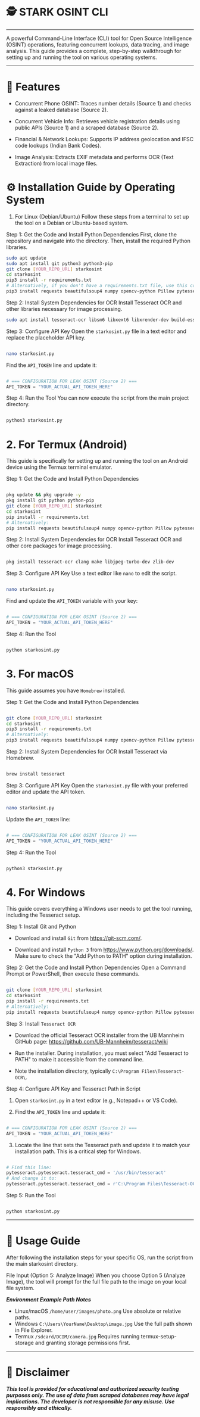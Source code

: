 # 🕵️ STARK OSINT CLI

___

A powerful Command-Line Interface (CLI) tool for Open Source Intelligence (OSINT) operations, featuring concurrent lookups, data tracing, and image analysis. This guide provides a complete, step-by-step walkthrough for setting up and running the tool on various operating systems.

___

# 🚀 Features
- Concurrent Phone OSINT: Traces number details (Source 1) and checks against a leaked database (Source 2).

- Concurrent Vehicle Info: Retrieves vehicle registration details using public APIs (Source 1) and a scraped database (Source 2).

- Financial & Network Lookups: Supports IP address geolocation and IFSC code lookups (Indian Bank Codes).

- Image Analysis: Extracts EXIF metadata and performs OCR (Text Extraction) from local image files.

# ⚙️ Installation Guide by Operating System

1. For Linux (Debian/Ubuntu)
Follow these steps from a terminal to set up the tool on a Debian or Ubuntu-based system.

Step 1: Get the Code and Install Python Dependencies
First, clone the repository and navigate into the directory. Then, install the required Python libraries.

```Bash
sudo apt update
sudo apt install git python3 python3-pip
git clone [YOUR_REPO_URL] starkosint
cd starkosint
pip3 install -r requirements.txt
# Alternatively, if you don't have a requirements.txt file, use this command:
pip3 install requests beautifulsoup4 numpy opencv-python Pillow pytesseract exifread colorama
```

Step 2: Install System Dependencies for OCR
Install Tesseract OCR and other libraries necessary for image processing.

```Bash
sudo apt install tesseract-ocr libsm6 libxext6 libxrender-dev build-essential
```

Step 3: Configure API Key
Open the `starkosint.py` file in a text editor and replace the placeholder API key.

```Bash

nano starkosint.py
```
Find the `API_TOKEN` line and update it:

```Python

# === CONFIGURATION FOR LEAK OSINT (Source 2) ===
API_TOKEN = "YOUR_ACTUAL_API_TOKEN_HERE"
```

Step 4: Run the Tool
You can now execute the script from the main project directory.

```Bash

python3 starkosint.py
```

# 2. For Termux (Android)
This guide is specifically for setting up and running the tool on an Android device using the Termux terminal emulator.

Step 1: Get the Code and Install Python Dependencies

```Bash

pkg update && pkg upgrade -y
pkg install git python python-pip
git clone [YOUR_REPO_URL] starkosint
cd starkosint
pip install -r requirements.txt
# Alternatively:
pip install requests beautifulsoup4 numpy opencv-python Pillow pytesseract exifread colorama
```

Step 2: Install System Dependencies for OCR
Install Tesseract OCR and other core packages for image processing.

```Bash

pkg install tesseract-ocr clang make libjpeg-turbo-dev zlib-dev
```

Step 3: Configure API Key
Use a text editor like `nano` to edit the script.

```Bash

nano starkosint.py
```

Find and update the `API_TOKEN` variable with your key:

```Python

# === CONFIGURATION FOR LEAK OSINT (Source 2) ===
API_TOKEN = "YOUR_ACTUAL_API_TOKEN_HERE"
```

Step 4: Run the Tool

```Bash

python starkosint.py
```

# 3. For macOS
This guide assumes you have `Homebrew` installed.

Step 1: Get the Code and Install Python Dependencies

```Bash

git clone [YOUR_REPO_URL] starkosint
cd starkosint
pip3 install -r requirements.txt
# Alternatively:
pip3 install requests beautifulsoup4 numpy opencv-python Pillow pytesseract exifread colorama
```

Step 2: Install System Dependencies for OCR
Install Tesseract via Homebrew.

```Bash

brew install tesseract
```

Step 3: Configure API Key
Open the `starkosint.py` file with your preferred editor and update the API token.

```Bash

nano starkosint.py
```

Update the `API_TOKEN` line:

```Python

# === CONFIGURATION FOR LEAK OSINT (Source 2) ===
API_TOKEN = "YOUR_ACTUAL_API_TOKEN_HERE"
```

Step 4: Run the Tool

```Bash

python3 starkosint.py
```

# 4. For Windows
This guide covers everything a Windows user needs to get the tool running, including the Tesseract setup.

Step 1: Install Git and Python
- Download and install `Git` from https://git-scm.com/.

- Download and install `Python 3` from https://www.python.org/downloads/. Make sure to check the "Add Python to PATH" option during installation.

Step 2: Get the Code and Install Python Dependencies
Open a Command Prompt or PowerShell, then execute these commands.

```Bash

git clone [YOUR_REPO_URL] starkosint
cd starkosint
pip install -r requirements.txt
# Alternatively:
pip install requests beautifulsoup4 numpy opencv-python Pillow pytesseract exifread colorama
```

Step 3: Install `Tesseract OCR`
- Download the official Tesseract OCR installer from the UB Mannheim GitHub page: https://github.com/UB-Mannheim/tesseract/wiki

- Run the installer. During installation, you must select "Add Tesseract to PATH" to make it accessible from the command line.

- Note the installation directory, typically `C:\Program Files\Tesseract-OCR\`.

Step 4: Configure API Key and Tesseract Path in Script
1. Open `starkosint.py` in a text editor (e.g., Notepad++ or VS Code).

2. Find the `API_TOKEN` line and update it:

```Python

# === CONFIGURATION FOR LEAK OSINT (Source 2) ===
API_TOKEN = "YOUR_ACTUAL_API_TOKEN_HERE"
```

3. Locate the line that sets the Tesseract path and update it to match your installation path. This is a critical step for Windows.

```Python

# Find this line:
pytesseract.pytesseract.tesseract_cmd = '/usr/bin/tesseract'
# And change it to:
pytesseract.pytesseract.tesseract_cmd = r'C:\Program Files\Tesseract-OCR\tesseract.exe'
```

Step 5: Run the Tool

```Bash

python starkosint.py
```
___

# 🏃 Usage Guide

After following the installation steps for your specific OS, run the script from the main starkosint directory.

File Input (Option 5: Analyze Image)
When you choose Option 5 (Analyze Image), the tool will prompt for the full file path to the image on your local file system.

***Environment	Example Path	Notes***
- Linux/macOS	`/home/user/images/photo.png`	Use absolute or relative paths.
- Windows	`C:\Users\YourName\Desktop\image.jpg`	Use the full path shown in File Explorer.
- Termux	`/sdcard/DCIM/camera.jpg`	Requires running termux-setup-storage and granting storage permissions first.

___

# 🛑 Disclaimer
***This tool is provided for educational and authorized security testing purposes only. The use of data from scraped databases may have legal implications. The developer is not responsible for any misuse. Use responsibly and ethically.***
